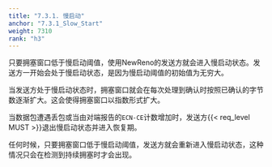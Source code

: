 ```yaml
---
title: "7.3.1. 慢启动"
anchor: "7.3.1_Slow_Start"
weight: 7310
rank: "h3"
---
```


只要拥塞窗口低于慢启动阈值，使用NewReno的发送方就会进入慢启动状态。发送方一开始会处于慢启动状态，是因为慢启动阈值的初始值为无穷大。

当发送方处于慢启动状态时，拥塞窗口就会在每次处理到确认时按照已确认的字节数逐渐扩大。这会使得拥塞窗口以指数形式扩大。

当数据包遭遇丢包或当由对端报告的`ECN-CE`计数增加时，发送方{{< req_level MUST >}}退出慢启动状态并进入恢复期。

任何时候，只要拥塞窗口低于慢启动阈值，发送方就会重新进入慢启动状态，这种情况只会在检测到持续拥塞时才会出现。
